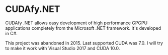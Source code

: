 # CUDAfy.NET
CUDAfy .NET allows easy development of high performance GPGPU applications completely from the Microsoft .NET framework. It's developed in C#.

This project was abandoned in 2015. Last supported CUDA was 7.0. I will try to make it work with Visual Studio 2017 and CUDA 10.0.
